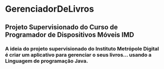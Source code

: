 # GerenciadorDeLivros
## Projeto Supervisionado do Curso de Programador de Dispositivos Móveis IMD
### A ideia do projeto supervisionado do Instituto Metrópole Digital é criar um aplicativo para gerenciar o seus livros... usando a Linguagem de programação Java.
